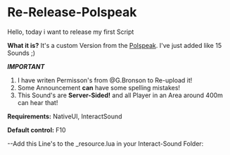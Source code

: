 # Re-Release-Polspeak
Hello,
today i want to release my first Script

**What it is?**
It's a custom Version from the [Polspeak](https://forum.cfx.re/t/release-polspeak-police-vehicle-megaphone/257835). I've just added like 15 Sounds ;)


***IMPORTANT***
1. I have writen Permisson's from @G.Bronson to Re-upload it! 
2. Some Announcement **can**  have some spelling mistakes! 
3. This Sound's are **Server-Sided!** and all Player in an Area  around 400m can hear that!

**Requirements:** NativeUI, InteractSound


**Default control:** F10


--Add this Line's to the _resource.lua in your Interact-Sound Folder:



